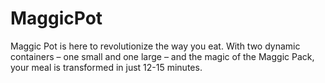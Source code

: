 # MaggicPot
Maggic Pot is here to revolutionize the way you eat. With two dynamic containers – one small and one large – and the magic of the Maggic Pack, your meal is transformed in just 12-15 minutes.
